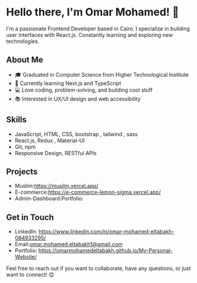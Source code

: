 # Hello there, I'm Omar Mohamed! 👋

I'm a passionate Frontend Developer based in Cairo. I specialize in building user interfaces with React.js. Constantly learning and exploring new technologies.

## About Me


- 🎓 Graduated in Computer Science from  Higher Technological Institute
- 🌱 Currently learning Next.js and TypeScript
- 💻 Love coding, problem-solving, and building cool stuff
- 📚 Interested in UX/UI design and web accessibility

## Skills

- JavaScript, HTML, CSS, bootstrap  , tailwind  , sass
- React.js, Redux , Material-UI 
- Git, npm
-  Responsive Design, RESTful APIs

## Projects

- Muslim:https://musilm.vercel.app/
- E-commerce:https://e-commerce-lemon-sigma.vercel.app/
- Admin-Dashboard:Portfolio:

## Get in Touch

- LinkedIn: https://www.linkedin.com/in/omar-mohamed-eltabakh-084933295/
- Email:omar.mohamed.eltabakh1@gmail.com
- Portfolio: https://omarmohamedeltabakh.github.io/My-Personal-Website/

Feel free to reach out if you want to collaborate, have any questions, or just want to connect! 😊
